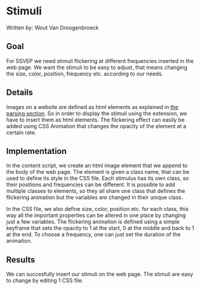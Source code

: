 # Stimuli

Written by: Wout Van Droogenbroeck

## Goal

For SSVEP we need stimuli flickering at different frequencies inserted in the web page. We want the stimuli to be easy to adjust, that means changing the size, color, position, frequency etc. according to our needs.

## Details

Images on a website are defined as html elements as explained in [the parsing section](./parsing.md). So in order to display the stimuli using the extension, we have to insert them as html elements. The flickering effect can easily be added using CSS Animation that changes the opacity of the element at a certain rate.

## Implementation

In the content script, we create an html image element that we append to the body of the web page. The element is given a class name, that can be used to define its style in the CSS file. Each stimulus has its own class, so their positions and frequencies can be different. It is possible to add multiple classes to elements, so they all share one class that defines the flickering animation but the variables are changed in their unique class.

In the CSS file, we also define size, color, position etc. for each class, this way all the important properties can be altered in one place by changing just a few variables. The flickering animation is defined using a simple keyframe that sets the opacity to 1 at the start, 0 at the middle and back to 1 at the end. To choose a frequency, one can just set the duration of the animation.

## Results

We can succesfully insert our stimuli on the web page. The stimuli are easy to change by editing 1 CSS file.
